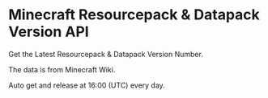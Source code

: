 # Minecraft Resourcepack & Datapack Version API

Get the Latest Resourcepack & Datapack Version Number.

The data is from Minecraft Wiki.

Auto get and release at 16:00 (UTC) every day.
